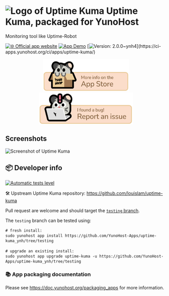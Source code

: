 <!--
N.B.: This README was automatically generated by <https://github.com/YunoHost/apps_tools/blob/main/readme_generator>
It shall NOT be edited by hand.
-->

<h1>
  <img src="https://raw.githubusercontent.com/YunoHost/apps/main/logos/uptime-kuma.png" width="32px" alt="Logo of Uptime Kuma">
  Uptime Kuma, packaged for YunoHost
</h1>

Monitoring tool like Uptime-Robot

[![🌐 Official app website](https://img.shields.io/badge/Official_app_website-darkgreen?style=for-the-badge)](https://uptime.kuma.pet/)
[![App Demo](https://img.shields.io/badge/App_Demo-blue?style=for-the-badge)](https://demo.uptime.kuma.pet)
[![Version: 2.0.0~ynh4](https://img.shields.io/badge/Version-2.0.0~ynh4-rgba(0,150,0,1)?style=for-the-badge)](https://ci-apps.yunohost.org/ci/apps/uptime-kuma/)

<div align="center">
<a href="https://apps.yunohost.org/app/uptime-kuma"><img height="100px" src="https://github.com/YunoHost/yunohost-artwork/raw/refs/heads/main/badges/neopossum-badges/badge_more_info_on_the_appstore.svg"/></a>
<a href="https://github.com/YunoHost-Apps/uptime-kuma_ynh/issues"><img height="100px" src="https://github.com/YunoHost/yunohost-artwork/raw/refs/heads/main/badges/neopossum-badges/badge_report_an_issue.svg"/></a>
</div>


## Screenshots
![Screenshot of Uptime Kuma](./doc/screenshots/example.jpg)

## 📦 Developer info

[![Automatic tests level](https://apps.yunohost.org/badge/cilevel/uptime-kuma)](https://ci-apps.yunohost.org/ci/apps/uptime-kuma/)

🛠️ Upstream Uptime Kuma repository: <https://github.com/louislam/uptime-kuma>

Pull request are welcome and should target the [`testing` branch](https://github.com/YunoHost-Apps/uptime-kuma_ynh/tree/testing).

The `testing` branch can be tested using:
```
# fresh install:
sudo yunohost app install https://github.com/YunoHost-Apps/uptime-kuma_ynh/tree/testing

# upgrade an existing install:
sudo yunohost app upgrade uptime-kuma -u https://github.com/YunoHost-Apps/uptime-kuma_ynh/tree/testing
```

### 📚 App packaging documentation

Please see <https://doc.yunohost.org/packaging_apps> for more information.